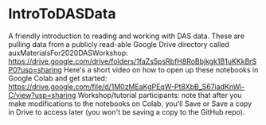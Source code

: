 # IntroToDASData
A friendly introduction to reading and working with DAS data.
These are pulling data from a publicly read-able Google Drive directory called auxMaterialsFor2020DASWorkshop: https://drive.google.com/drive/folders/1faZs5psRbfH8RoBbjkgk1B1uKKkBrSP0?usp=sharing
Here's a short video on how to open up these notebooks in Google Colab and get started: https://drive.google.com/file/d/1M0zMEaKgPEqW-Pt8XbB_S67iadKnWi-C/view?usp=sharing
Workshop/tutorial participants: note that after you make modifications to the notebooks on Colab, you'll Save or Save a copy in Drive to access later (you won't be saving a copy to the GitHub repo).

